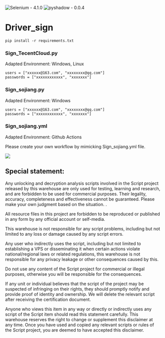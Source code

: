 ![Selenium - 4.1.0](https://img.shields.io/static/v1?label=Selenium&message=4.1.0&color=success&logo=Selenium)
![pyshadow - 0.0.4](https://img.shields.io/static/v1?label=pyshadow&message=0.0.4&color=success&logo=pyshadow)

# Driver_sign 

```
pip install -r requirements.txt
```

### Sign_TecentCloud.py

Adapted Environment: Windows, Linux

```
users = ["xxxxxx@163.com", "xxxxxxxx@qq.com"]
passwords = ["xxxxxxxxxxxx", "xxxxxxx"]
```

### Sign_sojiang.py

Adapted Environment: Windows

```
users = ["xxxxxx@163.com", "xxxxxxxx@qq.com"]
passwords = ["xxxxxxxxxxxx", "xxxxxxx"]
```

### Sign_sojiang.yml

Adapted Environment: Github Actions

Please create your own workflow by mimicking Sign_sojiang.yml file.

![](https://cdn.jsdelivr.net/gh/spiritLHL/tuchuang@master/QQ%E5%9B%BE%E7%89%8720220110164439.png)

## Special statement:

Any unlocking and decryption analysis scripts involved in the Script project released by this warehouse are only used for testing, learning and research, and are forbidden to be used for commercial purposes. Their legality, accuracy, completeness and effectiveness cannot be guaranteed. Please make your own judgment based on the situation. .

All resource files in this project are forbidden to be reproduced or published in any form by any official account or self-media.

This warehouse is not responsible for any script problems, including but not limited to any loss or damage caused by any script errors.

Any user who indirectly uses the script, including but not limited to establishing a VPS or disseminating it when certain actions violate national/regional laws or related regulations, this warehouse is not responsible for any privacy leakage or other consequences caused by this.

Do not use any content of the Script project for commercial or illegal purposes, otherwise you will be responsible for the consequences.

If any unit or individual believes that the script of the project may be suspected of infringing on their rights, they should promptly notify and provide proof of identity and ownership. We will delete the relevant script after receiving the certification document.

Anyone who views this item in any way or directly or indirectly uses any script of the Script item should read this statement carefully. This warehouse reserves the right to change or supplement this disclaimer at any time. Once you have used and copied any relevant scripts or rules of the Script project, you are deemed to have accepted this disclaimer.
